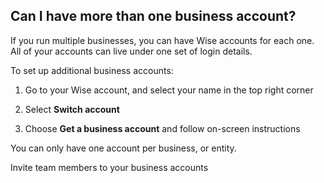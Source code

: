 ## Can I have more than one business account?  
If you run multiple businesses, you can have Wise accounts for each one. All of your accounts can live under one set of login details. 

To set up additional business accounts:

  1. Go to your Wise account, and select your name in the top right corner

  2. Select **Switch account**

  3. Choose **Get a business account** and follow on-screen instructions




You can only have one account per business, or entity.

Invite team members to your business accounts